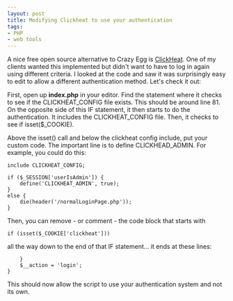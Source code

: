 ```yaml
---
layout: post
title: Modifying Clickheat to use your authentication
tags:
- PHP
- web tools
---
```


A nice free open source alternative to Crazy Egg is [ClickHeat](http://www.labsmedia.com/clickheat/index.html).  One of my clients wanted this implemented but didn't want to have to log in again using different criteria.  I looked at the code and saw it was surprisingly easy to edit to allow a different authentication method.  Let's check it out:

First, open up **index.php** in your editor.  Find the statement where it checks to see if the CLICKHEAT_CONFIG file exists.  This should be around line 81.  On the opposite side of this IF statement, it then starts to do the authentication.  It includes the CLICKHEAT_CONFIG file.  Then, it checks to see if isset($_COOKIE).

Above the isset() call and below the clickheat config include, put your custom code.  The important line is to define CLICKHEAD_ADMIN.
For example, you could do this:

```php?start_inline=1
include CLICKHEAT_CONFIG;

if ($_SESSION['userIsAdmin']) {
    define('CLICKHEAT_ADMIN', true);
}
else {
    die(header('/normalLoginPage.php'));
}
```
    
Then, you can remove - or comment - the code block that starts with

```php?start_inline=1
if (isset($_COOKIE['clickheat']))
```


all the way down to the end of that IF statement... it ends at these lines:

```php?start_inline=1
    }
    $__action = 'login';
}
```


This should now allow the script to use your authentication system and not its own.
